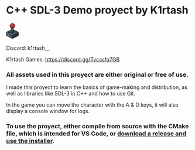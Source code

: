 # C++ SDL-3 Demo proyect by K1rtash 

![Icon](assets/git_icon.png)

Discord: k1rtash__

K1rtash Games: https://discord.gg/Tvcasfq7GB


### All assets used in this proyect are either original or free of use. 



I made this proyect to learn the basics of game-making and distribution, as well as libraries like SDL-3 in C++ and how to use Git.

In the game you can move the character with the A & D keys, it will also display a console window for logs.




### To use the proyect, either compile from source with the CMake file, which is intended for VS Code, or [download a release and use the installer](https://github.com/K1rtash/game_sdl-cpp/releases/tag/indev_0.1). 
